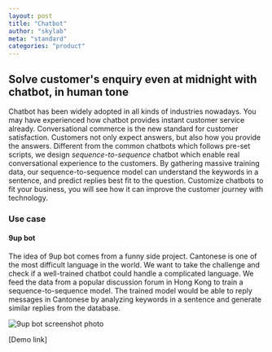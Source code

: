 ```yaml
---
layout: post
title: "Chatbot"
author: "skylab"
meta: "standard"
categories: "product"
---
```


## Solve customer's enquiry even at midnight with chatbot, in human tone

Chatbot has been widely adopted in all kinds of industries nowadays. You may have experienced how chatbot provides instant customer service already. Conversational commerce is the new standard for customer satisfaction. Customers not only expect answers, but also how you provide the answers. Different from the common chatbots which follows pre-set scripts, we design *sequence-to-sequence* chatbot which enable real conversational experience to the customers. By gathering massive training data, our sequence-to-sequence model can understand the keywords in a sentence, and predict replies best fit to the question. Customize chatbots to fit your business, you will see how it can improve the customer journey with technology.


### Use case

#### 9up bot
The idea of 9up bot comes from a funny side project. Cantonese is one of the most difficult language in the world. We want to take the challenge and check if a well-trained chatbot could handle a complicated language. We feed the data from a popular discussion forum in Hong Kong to train a sequence-to-sequence model. The trained model would be able to reply messages in Cantonese by analyzing keywords in a sentence and generate similar replies from the database.

<img src="#" alt="9up bot screenshot photo">

[Demo link]
